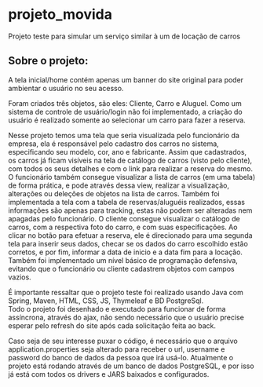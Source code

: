 # projeto_movida
Projeto teste para simular um serviço similar à um de locação de carros


## Sobre o projeto:  
A tela inicial/home contém apenas um banner do site original para poder ambientar o usuário no seu acesso.  
  
Foram criados três objetos, são eles: Cliente, Carro e Aluguel. Como um sistema de controle de usuário/login não foi implementado, a criação do usuário é realizado somente ao selecionar um carro para fazer a reserva.  
  
Nesse projeto temos uma tela que seria visualizada pelo funcionário da empresa, ela é responsável pelo cadastro dos carros no sistema, especificando seu modelo, cor, ano e fabricante. Assim que cadastrados, os carros já ficam visíveis na tela de catálogo de carros (visto pelo cliente), com todos os seus detalhes e com o link para realizar a reserva do mesmo.  
O funcionário também consegue visualizar a lista de carros (em uma tabela) de forma prática, e pode através dessa view, realizar a visualização, alterações ou deleções de objetos na lista de carros. Também foi implementada a tela com a tabela de reservas/aluguéis realizados, essas informações são apenas para tracking, estas não podem ser alteradas nem apagadas pelo funcionário.
O cliente consegue visualizar o catálogo de carros, com a respectiva foto do carro, e com suas especificações. Ao clicar no botão para efetuar a reserva, ele é direcionado para uma segunda tela para inserir seus dados, checar se os dados do carro escolhido estão corretos, e por fim, informar a data de inicio e a data fim para a locação.  
Também foi implementado um nível básico de programação defensiva, evitando que o funcionário ou cliente cadastrem objetos com campos vazios.
  
É importante ressaltar que o projeto teste foi realizado usando Java com Spring, Maven, HTML, CSS, JS, Thymeleaf e BD PostgreSql.  
Todo o projeto foi desenhado e executado para funcionar de forma assíncrona, através do ajax, não sendo necessário que o usuário precise esperar pelo refresh do site após cada solicitação feita ao back.

Caso seja de seu interesse puxar o código, é necessário que o arquivo application.properties seja alterado para receber o url, username e password do banco de dados da pessoa que irá usá-lo. Atualmente o projeto está rodando através de um banco de dados PostgreSQL, e por isso já está com todos os drivers e JARS baixados e configurados.
